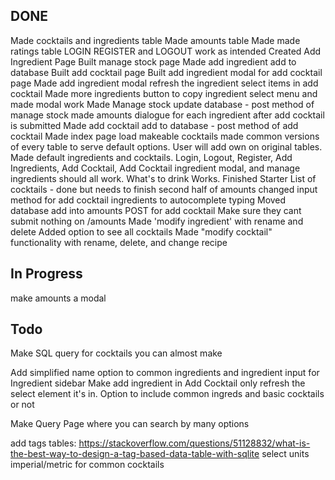 ## DONE

Made cocktails and ingredients table
Made amounts table
Made made ratings table
LOGIN REGISTER and LOGOUT work as intended
Created Add Ingredient Page
Built manage stock page
Made add ingredient add to database
Built add cocktail page
Built add ingredient modal for add cocktail page
Made add ingredient modal refresh the ingredient select items in add cocktail
Made more ingredients button to copy ingredient select menu and made modal work
Made Manage stock update database - post method of manage stock
made amounts dialogue for each ingredient after add cocktail is submitted
Made add cocktail add to database - post method of add cocktail
Made index page load makeable cocktails
made common versions of every table to serve default options. User will add own on original tables.
Made default ingredients and cocktails.
Login, Logout, Register, Add Ingredients, Add Cocktail, Add Cocktail ingredient modal, and manage ingredients should all work. What's to drink Works.
Finished Starter List of cocktails - done but needs to finish second half of amounts
changed input method for add cocktail ingredients to autocomplete typing
Moved database add into amounts POST for add cocktail
Make sure they cant submit nothing on /amounts
Made 'modify ingredient' with rename and delete
Added option to see all cocktails
Made "modify cocktail" functionality with rename, delete, and change recipe

## In Progress

make amounts a modal

## Todo


Make SQL query for cocktails you can almost make

Add simplified name option to common ingredients and ingredient input for Ingredient sidebar
Make add ingredient in Add Cocktail only refresh the select element it's in.
Option to include common ingreds and basic cocktails or not

Make Query Page where you can search by many options

add tags tables: https://stackoverflow.com/questions/51128832/what-is-the-best-way-to-design-a-tag-based-data-table-with-sqlite
select units imperial/metric for common cocktails
